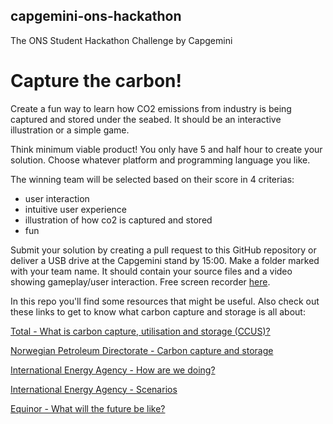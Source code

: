 ## capgemini-ons-hackathon
The ONS Student Hackathon Challenge by Capgemini

# Capture the carbon!

Create a fun way to learn how CO2 emissions from industry is being captured and stored under the seabed. It should be an interactive illustration or a simple game.

Think minimum viable product! You only have 5 and half hour to create your solution.
Choose whatever platform and programming language you like. 

The winning team will be selected based on their score in 4 criterias:
- user interaction
- intuitive user experience
- illustration of how co2 is captured and stored
- fun

Submit your solution by creating a pull request to this GitHub repository or deliver a USB drive at the Capgemini stand by 15:00. Make a folder marked with your team name. It should contain your source files and a video showing gameplay/user interaction. Free screen recorder [here](https://www.apowersoft.com/free-online-screen-recorder).

In this repo you'll find some resources that might be useful. Also check out these links to get to know what carbon capture and storage is all about:

[Total - What is carbon capture, utilisation and storage (CCUS)?](https://www.youtube.com/watch?v=CXa6cmKnZ_s)

[Norwegian Petroleum Directorate - Carbon capture and storage](https://www.norskpetroleum.no/en/environment-and-technology/carbon-capture-and-storage/)

[International Energy Agency - How are we doing?](http://www.iea.org/tcep/power/ccs/)

[International Energy Agency - Scenarios](https://www.iea.org/etp/explore/)

[Equinor - What will the future be like?](https://2030.equinor.com/en/2021)
